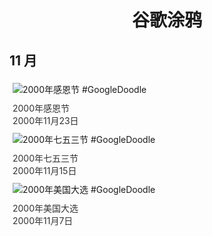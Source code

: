 
<h1 align="center"> 谷歌涂鸦 </h1>




## 11 月

<div class="image">


<img src="https://www.google.com/logos/2000/thanksgiving00_logo.gif" alt="2000年感恩节 #GoogleDoodle" style="margin: 5px"/>
<div class="info" style="font-size: 14px; color:#333333; margin:5px"><div class="title">2000年感恩节</div><div class="date">2000年11月23日</div></div>

<img src="https://www.google.com/logos/2000/shichigosan.gif" alt="2000年七五三节 #GoogleDoodle" style="margin: 5px"/>
<div class="info" style="font-size: 14px; color:#333333; margin:5px"><div class="title">2000年七五三节</div><div class="date">2000年11月15日</div></div>

<img src="https:https://lh3.googleusercontent.com/PN4LXfD8jOcOscHZWgk679u9HzdfeyDIAGrgsJ4tMDqF8-zNrK-Ei1dN7qKuCHq7CxRIsEXbBLAYd-7NK-lqj-LSBu0M9fZpmgxDr6gw=s660" alt="2000年美国大选 #GoogleDoodle" style="margin: 5px"/>
<div class="info" style="font-size: 14px; color:#333333; margin:5px"><div class="title">2000年美国大选</div><div class="date">2000年11月7日</div></div>

</div>









